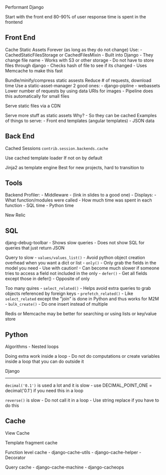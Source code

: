 Performant Django


Start with the front end
80-90% of user response time is spent in the frontend


Front End
---------

Cache Static Assets 
    Forever (as long as they do not change)
    Use:
        - CachedStaticFilesStorage or CachedFilesMixin
            - Built into Django
            - They change file name
            - Works with S3 or other storage
                - Do not have to store files through django
            - Checks hash of file to see if its changed
                - Uses Memcache to make this fast

Bundle/minify/compress static assests
    Reduce # of requests, download time
    Use a static-asset-manager 2 good ones:
        - django-pipline
        - webassets
    Lower number of requests by using data URIs for images
        - Pipeline does this automatically for small files

Serve static files via a CDN
    
Serve more stuff as static assets
    Why?
        - So they can be cached
    Examples of things to serve:
        - Front end templates (angular templates)
        - JSON data


Back End
--------

Cached Sessions
    `contrib.session.backends.cache`

Use cached template loader
    If not on by default

Jinja2 as template engine
    Best for new projects, hard to transition to 


Tools
-----

Backend Profiler:
    - Middleware
    - (link in slides to a good one)
    - Displays: 
        - What function/modules were called
        - How much time was spent in each function
        - SQL time
        - Python time

New Relic


SQL
---

djang-debug-toolbar
    - Shows slow queries
    - Does not show SQL for queries that just return JSON
    
Query to slow
    - `values/values_list()`
        - Avoid python object creation overhead when you want a dict or list
    - `only()`
        - Only grab the fields in the model you need
        - Use with caution!
            - Can become much slower if someone tries to access a field not included in the only
    - `defer()`
        - Get all fields except those in defer()
        - Opposite of only

Too many quires
    - `select_related()`
        - Helps avoid extra queries to grab objects referenced by foreign keys
    - `prefetch_related()`
        - Like `select_related` except the "join" is done in Python and thus works for M2M
    - `bulk_create()`
        - Do one insert instead of multiple

Redis or Memcache may be better for searching or using lists or key/value store


Python
------

Algorithms
    - Nested loops

Doing extra work inside a loop
    - Do not do computations or create variables inside a loop that you can do outside it


Django
______

`decimal('0.1')` is used a lot and it is slow
    - use DECIMAL_POINT_ONE = decimal('0.1') if you need this in a loop

`reverse()` is slow
    - Do not call it in a loop
        - Use string replace if you have to do this


Cache
-----

View Cache

Template fragment cache

Function level cache
    - django-cache-utils
    - django-cache-helper
        - Decorator

Query cache
    - django-cache-machine
    - django-cacheops


